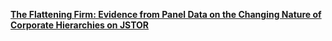 [**The Flattening Firm: Evidence from Panel Data on the Changing Nature of Corporate Hierarchies on JSTOR**](https://www.jstor.org/stable/40043033)